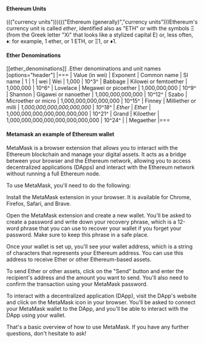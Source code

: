 #### Ethereum Units

((("currency units")))((("Ethereum (generally)","currency units")))Ethereum's currency unit is called _ether_, identified also as "ETH" or with the symbols &#926; (from the Greek letter "Xi" that looks like a stylized capital E) or, less often, &#9830;: for example, 1 ether, or 1 ETH, or &#926;1, or &#9830;1.

#### Ether Denominations

[[ether_denominations]]
.Ether denominations and unit names
[options="header"]
|===
| Value (in wei) | Exponent | Common name | SI name
| 1 | 1 | wei | Wei
| 1,000 | 10^3^ | Babbage | Kilowei or femtoether
| 1,000,000 | 10^6^ | Lovelace | Megawei or picoether
| 1,000,000,000 | 10^9^ | Shannon | Gigawei or nanoether
| 1,000,000,000,000 | 10^12^ | Szabo | Microether or micro
| 1,000,000,000,000,000 | 10^15^ | Finney | Milliether or milli
| _1,000,000,000,000,000,000_ | _10^18^_ | _Ether_ | _Ether_
| 1,000,000,000,000,000,000,000 | 10^21^ | Grand | Kiloether
| 1,000,000,000,000,000,000,000,000 | 10^24^ | | Megaether
|===

#### Metamask an example of Ethereum wallet

MetaMask is a browser extension that allows you to interact with the Ethereum blockchain and manage your digital assets. It acts as a bridge between your browser and the Ethereum network, allowing you to access decentralized applications (DApps) and interact with the Ethereum network without running a full Ethereum node.

To use MetaMask, you'll need to do the following:

Install the MetaMask extension in your browser. It is available for Chrome, Firefox, Safari, and Brave.

Open the MetaMask extension and create a new wallet. You'll be asked to create a password and write down your recovery phrase, which is a 12-word phrase that you can use to recover your wallet if you forget your password. Make sure to keep this phrase in a safe place.

Once your wallet is set up, you'll see your wallet address, which is a string of characters that represents your Ethereum address. You can use this address to receive Ether or other Ethereum-based assets.

To send Ether or other assets, click on the "Send" button and enter the recipient's address and the amount you want to send. You'll also need to confirm the transaction using your MetaMask password.

To interact with a decentralized application (DApp), visit the DApp's website and click on the MetaMask icon in your browser. You'll be asked to connect your MetaMask wallet to the DApp, and you'll be able to interact with the DApp using your wallet.

That's a basic overview of how to use MetaMask. If you have any further questions, don't hesitate to ask!

